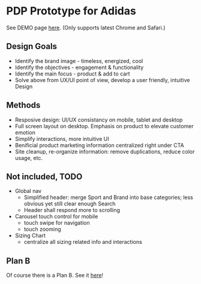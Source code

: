 # PDP Prototype for Adidas

See DEMO page [here](https://ryoi.github.io/prototype-adidas/). (Only supports latest Chrome and Safari.)

## Design Goals
- Identify the brand image - timeless, energized, cool
- Identify the objectives - engagement & functionality
- Identify the main focus - product & add to cart
- Solve above from UX/UI point of view, develop a user friendly, intuitive Design

## Methods
- Resposive design: UI/UX consistancy on mobile, tablet and desktop
- Full screen layout on desktop. Emphasis on product to elevate customer emotion
- Simplify interactions, more intuitive UI
- Benificial product marketing information centralized right under CTA
- Site cleanup, re-organize information: remove duplications, reduce color usage, etc.

## Not included, TODO
- Global nav
  - Simplified header: merge Sport and Brand into base categories; less obvious yet still clear enough Search
  - Header shall respond more to scrolling
- Carousel touch control for mobile
  - touch swipe for navigation
  - touch zooming
- Sizing Chart
  - centralize all sizing related info and interactions

## Plan B
Of course there is a Plan B. See it [here](https://github.com/ryoi/prototype-adidas-2)!
